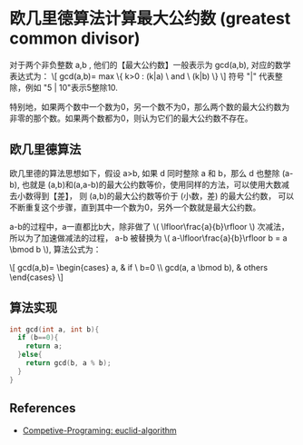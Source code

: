 # 欧几里德算法计算最大公约数 (greatest common divisor)

对于两个非负整数  a,b , 他们的【最大公约数】一般表示为 gcd(a,b), 对应的数学表达式为：
\\[ gcd(a,b)= max \\{ k>0 : (k|a) \ and \ (k|b) \\} \\]
符号 "|" 代表整除，例如 "5 | 10"表示5整除10.

特别地，如果两个数中一个数为0，另一个数不为0，那么两个数的最大公约数为非零的那个数。如果两个数都为0，则认为它们的最大公约数不存在。

## 欧几里德算法

欧几里德的算法思想如下，假设 a>b, 如果 d 同时整除 a 和 b，那么 d 也整除 (a-b), 也就是 (a,b)和(a,a-b)的最大公约数等价，使用同样的方法，可以使用大数减去小数得到【差】， 则 (a,b)的最大公约数等价于 (小数，差) 的最大公约数， 可以不断重复这个步骤，直到其中一个数为0，另外一个数就是最大公约数。

a-b的过程中，a一直都比b大，除非做了 \\( \lfloor\frac{a}{b}\rfloor \\) 次减法，所以为了加速做减法的过程， a-b 被替换为
\\( a-\lfloor\frac{a}{b}\rfloor b = a \bmod b   \\), 算法公式为：

\\[
  gcd(a,b)=
  \begin{cases}
  a, & if \ b=0   \\\\
  gcd(a, a \bmod b), &  others
  \end{cases}
\\]

## 算法实现

```c++
int gcd(int a, int b){
  if (b==0){
    return a;
  }else{
    return gcd(b, a % b);
  }
}
```

## References

* [Competive-Programing: euclid-algorithm](https://cp-algorithms.com/algebra/euclid-algorithm.html)
